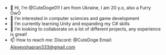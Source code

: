 - 👋 Hi, I’m @CuteDoge01! I am from Ukraine, I am 20 y.o, also a Furry OwO
- 👀 I’m interested in computer sciences and game development
- 🌱 I’m currently learning Unity and expanding my C# skills
- 💞️ I’m looking to collaborate on a lot of different projects, any experience is great! 
- 📫 How to reach me: 
Discord: @CuteDoge
Email: Alexeyshapran333@gmail.com

<!---
CuteDoge01/CuteDoge01 is a ✨ special ✨ repository because its `README.md` (this file) appears on your GitHub profile.
You can click the Preview link to take a look at your changes.
--->
